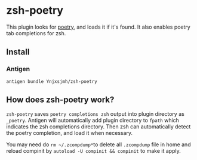 
# zsh-poetry

This plugin looks for [poetry](https://github.com/python-poetry/poetry), and loads it if it's found. It also enables poetry tab completions for zsh.

## Install

### Antigen

`antigen bundle Ynjxsjmh/zsh-poetry`

## How does zsh-poetry work?

`zsh-poetry` saves `poetry completions zsh` output into plugin directory as `_poetry`. Antigen will automatically add plugin directory to `fpath` which indicates the zsh completions directory. Then zsh can automatically detect the poetry completion, and load it when necessary.

You may need do `rm ~/.zcompdump*`to delete all `.zcompdump` file in home and reload compinit by `autoload -U compinit && compinit` to make it apply.
